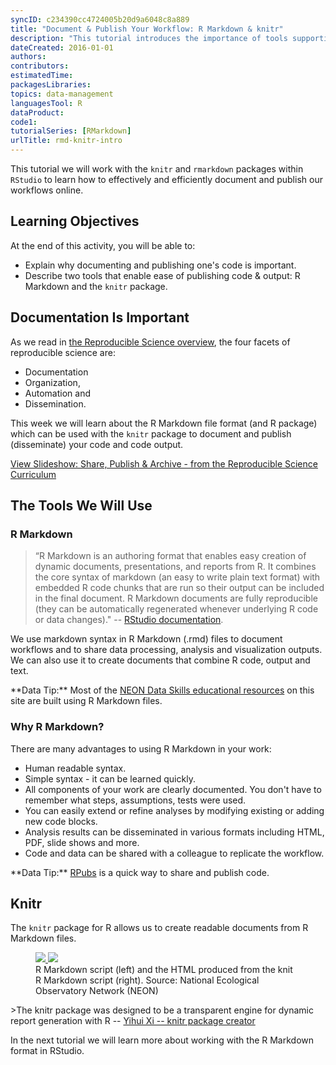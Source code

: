 ```yaml
---
syncID: c234390cc4724005b20d9a6048c8a889
title: "Document & Publish Your Workflow: R Markdown & knitr"
description: "This tutorial introduces the importance of tools supporting documenting & publishing a workflow."
dateCreated: 2016-01-01
authors:
contributors:
estimatedTime:
packagesLibraries:
topics: data-management
languagesTool: R
dataProduct:
code1:
tutorialSeries: [RMarkdown]
urlTitle: rmd-knitr-intro
---
```


This tutorial we will work with the `knitr` and `rmarkdown` packages within
`RStudio` to learn how to effectively and efficiently document and publish our
workflows online.

<div id="ds-objectives" markdown="1">

## Learning Objectives
At the end of this activity, you will be able to:

* Explain why documenting and publishing one's code is important.
* Describe two tools that enable ease of publishing code & output: R Markdown and 
the `knitr` package. 

</div>

## Documentation Is Important

As we read in
<a href="https://www.neonscience.org/rep-sci-intro" target="_blank"> the Reproducible Science overview</a>,
the four facets of reproducible science are:

* Documentation
* Organization,
* Automation and
* Dissemination.

This week we will learn about the R Markdown file format (and R package) which
can be used with the `knitr` package to document and publish (disseminate) your
code and code output.

<a class="link--button link--arrow" href="http://neonscience.github.io/slide-shows/share-publish-archive-slideshow.html" target= "_blank"> View Slideshow: Share, Publish & Archive - from the Reproducible Science Curriculum</a>

## The Tools We Will Use

### R Markdown  

> “R Markdown is an authoring format that enables easy creation of dynamic
documents, presentations, and reports from R. It combines the core syntax of
markdown (an easy to write plain text format) with embedded R code chunks that
are run so their output can be included in the final document. R Markdown
documents are fully reproducible (they can be automatically regenerated whenever
underlying R code or data changes)."
-- <a href="http://rmarkdown.rstudio.com/" target="_blank">RStudio documentation</a>.

We use markdown syntax in R Markdown (.rmd) files to document workflows and
to share data processing, analysis and visualization outputs. We can also use it
to create documents that combine R code, output and text.

<div id="ds-dataTip" markdown="1">
<i class="fa fa-star"></i> **Data Tip:** Most of the
<a href="https://github.com/NEONScience/NEON-Data-Skills/" target="_blank">NEON Data Skills educational resources</a> on this site are built using R Markdown files.
</div>


### Why R Markdown?
There are many advantages to using R Markdown in your work:

* Human readable syntax.
* Simple syntax - it can be learned quickly.
* All components of your work are clearly documented. You don't have to remember
what steps, assumptions, tests were used.
* You can easily extend or refine analyses by modifying existing or adding new
code blocks.
* Analysis results can be disseminated in various formats including HTML, PDF,
slide shows and more.
* Code and data can be shared with a colleague to replicate the workflow.

<div id="ds-dataTip" markdown="1">
<i class="fa fa-star"></i> **Data Tip:**
<a href="https://rpubs.com/" target= "_blank ">RPubs</a>
is a quick way to share and publish code.
</div>

## Knitr

The `knitr` package for R allows us to create readable documents from R Markdown
files.

<figure class="half">
	<a href="https://raw.githubusercontent.com/NEONScience/NEON-Data-Skills/dev-aten/graphics/pre-institute-content/pre-institute3-rmd/rmd-file.png">
	<img src="https://raw.githubusercontent.com/NEONScience/NEON-Data-Skills/dev-aten/graphics/pre-institute-content/pre-institute3-rmd/rmd-file.png">
	</a>
	<a href="https://raw.githubusercontent.com/NEONScience/NEON-Data-Skills/dev-aten/graphics/pre-institute-content/pre-institute3-rmd/knitr-output.png">
	<img src="https://raw.githubusercontent.com/NEONScience/NEON-Data-Skills/dev-aten/graphics/pre-institute-content/pre-institute3-rmd/knitr-output.png">
	</a>
	<figcaption>R Markdown script (left) and the HTML produced from the knit R 
	Markdown script (right). Source: National Ecological Observatory Network (NEON)
	</figcaption>
</figure>  
>The knitr package was designed to be a transparent engine for dynamic report
generation with R --
<a href="http://yihui.name/knitr/" target="_blank"> Yihui Xi -- knitr package creator</a>


In the next tutorial we will learn more about working with the R Markdown format in RStudio.
